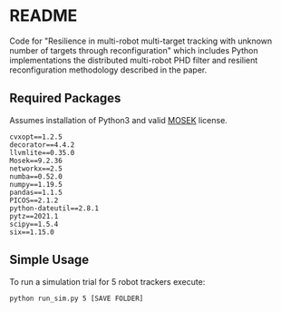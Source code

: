 # README

Code for "Resilience in multi-robot multi-target tracking with unknown number of targets through reconfiguration" which includes Python implementations the distributed multi-robot PHD filter and resilient reconfiguration methodology described in the paper.

## Required Packages 

Assumes installation of Python3 and valid [MOSEK](https://www.mosek.com/) license.
```
cvxopt==1.2.5
decorator==4.4.2
llvmlite==0.35.0
Mosek==9.2.36
networkx==2.5
numba==0.52.0
numpy==1.19.5
pandas==1.1.5
PICOS==2.1.2
python-dateutil==2.8.1
pytz==2021.1
scipy==1.5.4
six==1.15.0
```

## Simple Usage

To run a simulation trial for 5 robot trackers execute:

````
python run_sim.py 5 [SAVE FOLDER]
````
